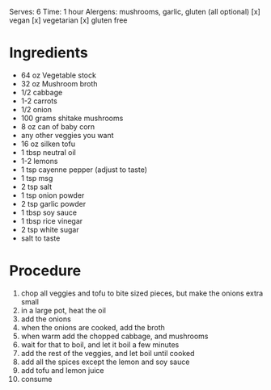 Serves: 6
Time: 1 hour
Alergens: mushrooms, garlic, gluten (all optional)
[x] vegan
[x] vegetarian
[x] gluten free

# Ingredients
- 64 oz Vegetable stock
- 32 oz Mushroom broth
- 1/2 cabbage
- 1-2 carrots
- 1/2 onion
- 100 grams shitake mushrooms
- 8 oz can of baby corn
- any other veggies you want
- 16 oz silken tofu
- 1 tbsp neutral oil
- 1-2 lemons
- 1 tsp cayenne pepper (adjust to taste)
- 1 tsp msg
- 2 tsp salt
- 1 tsp onion powder
- 2 tsp garlic powder
- 1 tbsp soy sauce
- 1 tbsp rice vinegar
- 2 tsp white sugar
- salt to taste 

# Procedure

1. chop all veggies and tofu to bite sized pieces, but make the onions extra small
2. in a large pot, heat the oil
3. add the onions
4. when the onions are cooked, add the broth
5. when warm add the chopped cabbage, and mushrooms
6. wait for that to boil, and let it boil a few minutes
7. add the rest of the veggies, and let boil until cooked
8. add all the spices except the lemon and soy sauce
9. add tofu and lemon juice
10. consume